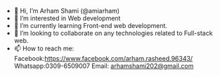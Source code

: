 - 👋 Hi, I’m Arham Shami (@amiarham)
- 👀 I’m interested in Web development
- 🌱 I’m currently learning Front-end web development.
- 💞️ I’m looking to collaborate on any technologies related to Full-stack web.
- 📫 How to reach me:
  Facebook:https://www.facebook.com/arham.rasheed.96343/
  Whatsapp:0309-6509007
  Email: arhamshami202@gmail.com

<!---
amiarham/amiarham is a ✨ special ✨ repository because its `README.md` (this file) appears on your GitHub profile.
You can click the Preview link to take a look at your changes.
--->
